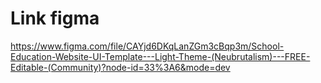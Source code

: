 # Link figma

https://www.figma.com/file/CAYjd6DKqLanZGm3cBqp3m/School-Education-Website-UI-Template---Light-Theme-(Neubrutalism)---FREE-Editable-(Community)?node-id=33%3A6&mode=dev
